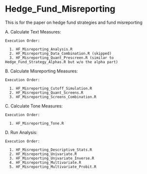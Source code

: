 Hedge_Fund_Misreporting
===============================================================================

This is for the paper on hedge fund strategies and fund misreporting

A.  Calculate Text Measures:

    Execution Order:

      1. HF_Misreporting_Analysis.R
      2. HF_Misreporting_Data_Combination.R (skipped)
      3. HF_Misreporting_Quant_Prescreen.R (similar to Hedge_Fund_Strategy_Alphas.R but w/o the alpha part)
      
 
B.  Calculate Misreporting Measures:

    Execution Order:

      1. HF_Misreporting_Cutoff_Simulation.R
      2. HF_Misreporting_Quant_Screens.R
      3. HF_Misreporting_Screens_Combination.R
  
C.  Calculate Tone Measures:
  
    Execution Order:

      1. HF_Misreporting_Tone.R
  
D.  Run Analysis:

    Execution Order:
    
      1. HF_Misreporting_Descriptive_Stats.R
      2. HF_Misreporting_Univariate.R
      3. HF_Misreporting_Univariate_Inverse.R
      4. HF_Misreporting_Multivariate.R
      5. HF_Misreporting_Multivariate_Probit.R

      
      
      
      
      